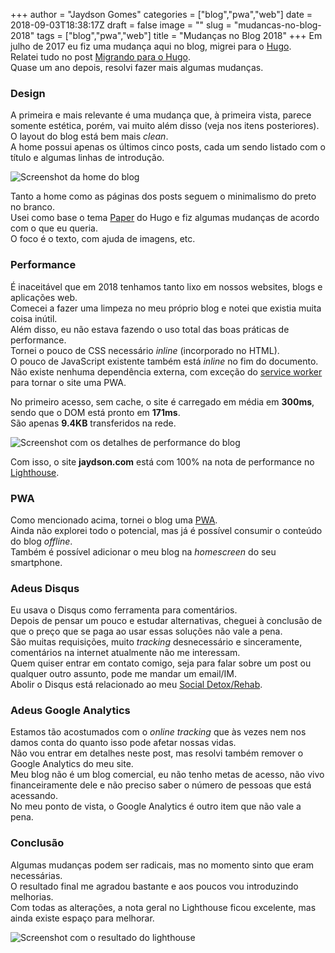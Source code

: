 +++
author = "Jaydson Gomes"
categories = ["blog","pwa","web"]
date = 2018-09-03T18:38:17Z
draft = false
image = ""
slug = "mudancas-no-blog-2018"
tags = ["blog","pwa","web"]
title = "Mudanças no Blog 2018"
+++
Em julho de 2017 eu fiz uma mudança aqui no blog, migrei para o [Hugo](https://gohugo.io/).  
Relatei tudo no post [Migrando para o Hugo](https://jaydson.com/migrando-para-o-hugo/).  
Quase um ano depois, resolvi fazer mais algumas mudanças.  

### Design

A primeira e mais relevante é uma mudança que, à primeira vista, parece somente estética, porém, vai muito além disso (veja nos itens posteriores).  
O layout do blog está bem mais *clean*.  
A home possui apenas os últimos cinco posts, cada um sendo listado com o título e algumas linhas de introdução.  

![Screenshot da home do blog](/images/2018/09/blog-home.jpg)  

Tanto a home como as páginas dos posts seguem o minimalismo do preto no branco.  
Usei como base o tema [Paper](https://themes.gohugo.io/hugo-paper/) do Hugo e fiz algumas mudanças de acordo com o que eu queria.  
O foco é o texto, com ajuda de imagens, etc.  

### Performance
É inaceitável que em 2018 tenhamos tanto lixo em nossos websites, blogs e aplicações web.  
Comecei a fazer uma limpeza no meu próprio blog e notei que existia muita coisa inútil.  
Além disso, eu não estava fazendo o uso total das boas práticas de performance.  
Tornei o pouco de CSS necessário *inline* (incorporado no HTML).  
O pouco de JavaScript existente também está *inline* no fim do documento.  
Não existe nenhuma dependência externa, com exceção do [service worker](https://developer.mozilla.org/pt-BR/docs/Web/API/Service_Worker_API/Using_Service_Workers) para tornar o site uma PWA.  

No primeiro acesso, sem cache, o site é carregado em média em **300ms**, sendo que o DOM está pronto em **171ms**.  
São apenas **9.4KB** transferidos na rede.  

![Screenshot com os detalhes de performance do blog](/images/2018/09/blog-performance.jpg)  

Com isso, o site **jaydson.com** está com 100% na nota de performance no [Lighthouse](https://developers.google.com/web/tools/lighthouse/).  

### PWA
Como mencionado acima, tornei o blog uma [PWA](https://developers.google.com/web/progressive-web-apps/).  
Ainda não explorei todo o potencial, mas já é possível consumir o conteúdo do blog *offline*.  
Também é possível adicionar o meu blog na *homescreen* do seu smartphone.  

### Adeus Disqus
Eu usava o Disqus como ferramenta para comentários.  
Depois de pensar um pouco e estudar alternativas, cheguei à conclusão de que o preço que se paga ao usar essas soluções não vale a pena.  
São muitas requisições, muito *tracking* desnecessário e sinceramente, comentários na internet atualmente não me interessam.  
Quem quiser entrar em contato comigo, seja para falar sobre um post ou qualquer outro assunto, pode me mandar um email/IM.  
Abolir o Disqus está relacionado ao meu [Social Detox/Rehab](https://jaydson.com/social-detox-rehab/).  

### Adeus Google Analytics
Estamos tão acostumados com o *online tracking* que às vezes nem nos damos conta do quanto isso pode afetar nossas vidas.  
Não vou entrar em detalhes neste post, mas resolvi também remover o Google Analytics do meu site.  
Meu blog não é um blog comercial, eu não tenho metas de acesso, não vivo financeiramente dele e não preciso saber o número de pessoas que está acessando.  
No meu ponto de vista, o Google Analytics é outro item que não vale a pena.  

### Conclusão
Algumas mudanças podem ser radicais, mas no momento sinto que eram necessárias.  
O resultado final me agradou bastante e aos poucos vou introduzindo melhorias.  
Com todas as alterações, a nota geral no Lighthouse ficou excelente, mas ainda existe espaço para melhorar.  

![Screenshot com o resultado do lighthouse](/images/2018/09/lighthouse.jpg)  